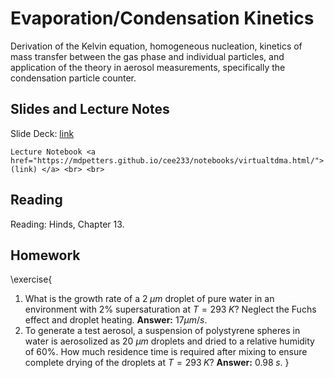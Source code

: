 # Evaporation/Condensation Kinetics

Derivation of the Kelvin equation, homogeneous nucleation, kinetics of mass transfer between the gas phase and individual particles, and application of the theory in aerosol measurements, specifically the condensation particle counter.

## Slides and Lecture Notes

Slide Deck: [link](https://docs.google.com/presentation/d/1vumWRy-iN-dU4rLb-8pbWGwZScriXfb7shMwyWYxHxw/edit?usp=sharing)

~~~
Lecture Notebook <a href="https://mdpetters.github.io/cee233/notebooks/virtualtdma.html/"> (link) </a> <br> <br>
~~~

## Reading 
Reading: Hinds, Chapter 13.

## Homework
\exercise{
1. What is the growth rate of a $2\; \mu m$ droplet of pure water in an environment with 2% supersaturation at $T = 293\; K$? Neglect the Fuchs effect and droplet heating. **Answer:** $17 \mu m/s$.
2. To generate a test aerosol, a suspension of polystyrene spheres in water is aerosolized as 20 $\mu m$ droplets and dried to a relative humidity of 60%. How much residence time is required after mixing to ensure complete drying of the droplets at $T = 293\; K$? **Answer:** $0.98\; s$.
}
